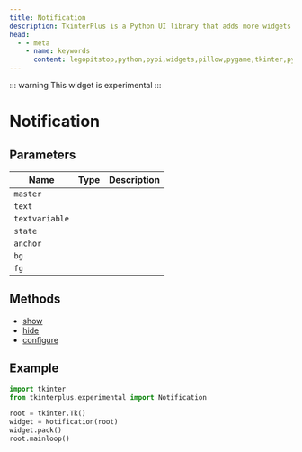 ```yaml
---
title: Notification
description: TkinterPlus is a Python UI library that adds more widgets to Tkinter
head:
  - - meta
    - name: keywords
      content: legopitstop,python,pypi,widgets,pillow,pygame,tkinter,pythonpackage
---
```


::: warning
This widget is experimental
:::

# Notification <Badge type="warning" text="Experimental" />

## Parameters

| Name           | Type | Description |
| -------------- | ---- | ----------- |
| `master`       |      |             |
| `text`         |      |             |
| `textvariable` |      |             |
| `state`        |      |             |
| `anchor`       |      |             |
| `bg`           |      |             |
| `fg`           |      |             |

## Methods

- [show](#show)
- [hide](#hide)
- [configure](#configure)

## Example

```py
import tkinter
from tkinterplus.experimental import Notification

root = tkinter.Tk()
widget = Notification(root)
widget.pack()
root.mainloop()
```
